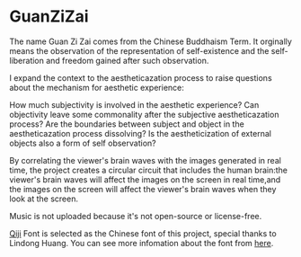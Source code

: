 # GuanZiZai
The name Guan Zi Zai comes from the Chinese Buddhaism Term.
It orginally means the observation of the representation of self-existence and the self-liberation and freedom gained after such observation.

I expand the context to the aestheticazation process to raise questions about the mechanism for aesthetic experience: 

How much subjectivity is involved in the aesthetic experience? 
Can objectivity leave some commonality after the subjective aestheticazation process?
Are the boundaries between subject and object in the aestheticazation process dissolving?
Is the aestheticization of external objects also a form of self observation?

By correlating the viewer's brain waves with the images generated in real time, the project creates a circular circuit that includes the human brain:the viewer's brain waves will affect the images on the screen in real time,and the images on the screen will affect the viewer's brain waves when they look at the screen.

Music is not uploaded because it's not open-source or license-free.

[Qiji](https://github.com/LingDong-/qiji-font) Font is selected as the Chinese font of this project, special thanks to Lindong Huang. You can see more infomation about the font from [here](https://github.com/LingDong-/qiji-font).
